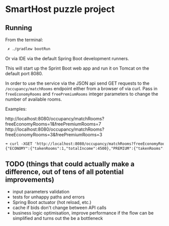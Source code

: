# SmartHost puzzle project

## Running
From the terminal:
```dtd
 ✗ ./gradlew bootRun
```
Or via IDE via the default Spring Boot development runners.

This will start up the Sprint Boot web app and run it on Tomcat on the default port 8080.

In order to use the service via the JSON api send GET requests to the `/occupancy/matchRooms` endpoint either from a browser of via curl.
Pass in `freeEconomyRooms` and `freePremiumRooms` integer parameters to change the number of available rooms.

Examples:

http://localhost:8080/occupancy/matchRooms?freeEconomyRooms=1&freePremiumRooms=7
http://localhost:8080/occupancy/matchRooms?freeEconomyRooms=3&freePremiumRooms=3

```dtd
➜ curl -XGET 'http://localhost:8080/occupancy/matchRooms?freeEconomyRooms=1&freePremiumRooms=7'
{"ECONOMY":{"takenRooms":1,"totalIncome":4500},"PREMIUM":{"takenRooms":7,"totalIncome":115399}}%                                                                  ```
```


## TODO (things that could actually make a difference, out of tens of all potential improvements)
- input parameters validation
- tests for unhappy paths and errors
- Spring Boot actuator (hot reload, etc.)
- cache if bids don't change between API calls
- business logic optimisation, improve performance if the flow can be simplified and turns out the be a bottleneck